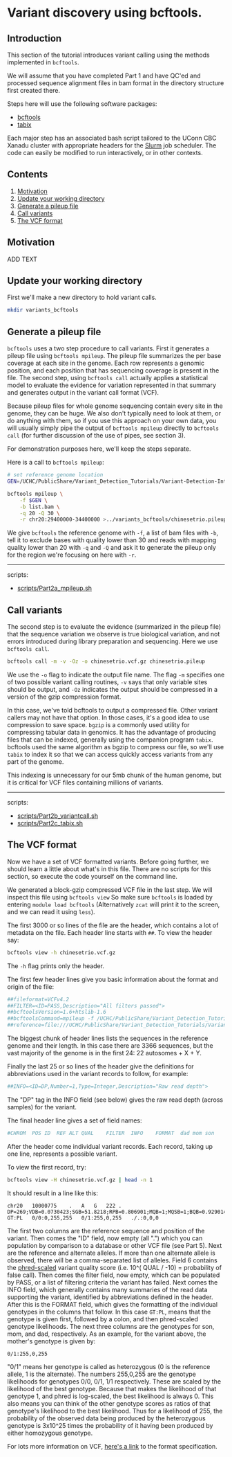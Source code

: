 # Variant discovery using bcftools. 

## Introduction

This section of the tutorial introduces variant calling using the methods implemented in `bcftools`. 

We will assume that you have completed Part 1 and have QC'ed and processed sequence alignment files in bam format in the directory structure first created there. 

Steps here will use the following software packages:

- [ bcftools ](http://www.htslib.org/doc/bcftools.html)
- [ tabix ](http://www.htslib.org/doc/tabix.html)

Each major step has an associated bash script tailored to the UConn CBC Xanadu cluster with appropriate headers for the [Slurm](https://slurm.schedmd.com/documentation.html) job scheduler. The code can easily be modified to run interactively, or in other contexts. 

## Contents
  
1.    [ Motivation ](#Motivation)
1.    [ Update your working directory ](#Update-your-working-directory)  
2.    [ Generate a pileup file ](#Generate-a-pileup-file)  
3.    [ Call variants ](#Call-variants)  
4.    [ The VCF format ](#The-VCF-format)  

## Motivation

ADD TEXT

## Update your working directory

First we'll make a new directory to hold variant calls. 

```bash
mkdir variants_bcftools
```

## Generate a pileup file

`bcftools` uses a two step procedure to call variants. First it generates a pileup file using `bcftools mpileup`. The pileup file summarizes the per base coverage at each site in the genome. Each row represents a genomic position, and each position that has sequencing coverage is present in the file. The second step, using `bcftools call` actually applies a statistical model to evaluate the evidence for variation represented in that summary and generates output in the variant call format (VCF). 

Because pileup files for whole genome sequencing contain every site in the genome, they can be huge. We also don't typically need to look at them, or do anything with them, so if you use this approach on your own data, you will usually simply pipe the output of `bcftools mpileup` directly to `bcftools call` (for further discussion of the use of pipes, see section 3). 

For demonstration purposes here, we'll keep the steps separate. 

Here is a call to `bcftools mpileup`:

```bash
# set reference genome location
GEN=/UCHC/PublicShare/Variant_Detection_Tutorials/Variant-Detection-Introduction-GATK_all/resources_all/Homo_sapiens_assembly38.fasta

bcftools mpileup \
	-f $GEN \
	-b list.bam \
	-q 20 -Q 30 \
	-r chr20:29400000-34400000 >../variants_bcftools/chinesetrio.pileup
```

We give `bcftools` the reference genome with `-f`, a list of bam files with `-b`, tell it to exclude bases with quality lower than 30 and reads with mapping quality lower than 20 with `-q` and `-Q` and ask it to generate the pileup only for the region we're focusing on here with `-r`. 

___
scripts:
- [scripts/Part2a_mpileup.sh](scripts/Part2a_mpileup.sh)

## Call variants

The second step is to evaluate the evidence (summarized in the pileup file) that the sequence variation we observe is true biological variation, and not errors introduced during library preparation and sequencing. Here we use `bcftools call`. 

```bash
bcftools call -m -v -Oz -o chinesetrio.vcf.gz chinesetrio.pileup
```

We use the `-o` flag to indicate the output file name. The flag `-m` specifies one of two possible variant calling routines, `-v` says that only variable sites should be output, and `-Oz` indicates the output should be compressed in a version of the gzip compression format. 

In this case, we've told bcftools to output a compressed file. Other variant callers may not have that option. In those cases, it's a good idea to use compression to save space. `bgzip` is a commonly used utility for compressing tabular data in genomics. It has the advantage of producing files that can be indexed, generally using the companion program `tabix`. bcftools used the same algorithm as bgzip to compress our file, so we'll use `tabix` to index it so that we can access quickly access variants from any part of the genome. 

This indexing is unnecessary for our 5mb chunk of the human genome, but it is critical for VCF files containing millions of variants. 

___
scripts:
- [scripts/Part2b_variantcall.sh](scripts/Part2b_variantcall.sh)
- [scripts/Part2c_tabix.sh](scripts/Part2c_tabix.sh)

## The VCF format

Now we have a set of VCF formatted variants. Before going further, we should learn a little about what's in this file. There are no scripts for this section, so execute the code yourself on the command line. 

We generated a block-gzip compressed VCF file in the last step. We will inspect this file using `bcftools view` So make sure `bcftools` is loaded by entering `module load bcftools` (Alternatively `zcat` will print it to the screen, and we can read it using `less`). 

The first 3000 or so lines of the file are the header, which contains a lot of metadata on the file. Each header line starts with `##`. To view the header say:

```bash
bcftools view -h chinesetrio.vcf.gz
```
The `-h` flag prints only the header. 

The first few header lines give you basic information about the format and origin of the file:

```bash
##fileformat=VCFv4.2
##FILTER=<ID=PASS,Description="All filters passed">
##bcftoolsVersion=1.6+htslib-1.6
##bcftoolsCommand=mpileup -f /UCHC/PublicShare/Variant_Detection_Tutorials/Variant-Detection-Introduction-GATK_all/resources_all/Homo_sapiens_assembly38.fasta -b list.bam -q 20 -Q 30 -r chr20:29400000-34400000
##reference=file:///UCHC/PublicShare/Variant_Detection_Tutorials/Variant-Detection-Introduction-GATK_all/resources_all/Homo_sapiens_assembly38.fasta
```
The biggest chunk of header lines lists the sequences in the reference genome and their length. In this case there are 3366 sequences, but the vast majority of the genome is in the first 24: 22 autosomes + X + Y. 

Finally the last 25 or so lines of the header give the definitions for abbreviations used in the variant records to follow, for example:

```bash
##INFO=<ID=DP,Number=1,Type=Integer,Description="Raw read depth">
```

The "DP" tag in the INFO field (see below) gives the raw read depth (across samples) for the variant. 

The final header line gives a set of field names:

```bash
#CHROM	POS	ID	REF	ALT	QUAL	FILTER	INFO	FORMAT	dad	mom	son
```

After the header come individual variant records. Each record, taking up one line, represents a possible variant.

To view the first record, try:

```bash
bcftools view -H chinesetrio.vcf.gz | head -n 1
```

It should result in a line like this:

```
chr20	10000775	.	A	G	222	.	DP=269;VDB=0.0730423;SGB=51.8218;RPB=0.806901;MQB=1;MQSB=1;BQB=0.929014;MQ0F=0;ICB=0.3;HOB=0.125;AC=1;AN=4;DP4=105,74,27,22;MQ=60	GT:PL	0/0:0,255,255	0/1:255,0,255	./.:0,0,0
```

The first two columns are the reference sequence and position of the variant. Then comes the "ID" field, now empty (all ".") which you can population by comparison to a database or other VCF file (see Part 5). Next are the reference and alternate alleles. If more than one alternate allele is observed, there will be a comma-separated list of alleles. Field 6 contains the [phred-scaled](https://en.wikipedia.org/wiki/Phred_quality_score) variant quality score (i.e. 10^( QUAL / -10) = probability of false call). Then comes the filter field, now empty, which can be populated by PASS, or a list of filtering criteria the variant has failed. Next comes the INFO field, which generally contains many summaries of the read data supporting the variant, identified by abbreviations defined in the header. After this is the FORMAT field, which gives the formatting of the individual genotypes in the columns that follow. In this case `GT:PL`, means that the genotype is given first, followed by a colon, and then phred-scaled genotype likelihoods. The next three columns are the genotypes for son, mom, and dad, respectively. As an example, for the variant above, the mother's genotype is given by:  

`0/1:255,0,255`  

"0/1" means her genotype is called as heterozygous (0 is the reference allele, 1 is the alternate). The numbers 255,0,255 are the genotype likelihoods for genotypes 0/0, 0/1, 1/1 respectively. These are scaled by the likelihood of the best genotype. Because that makes the likelihood of that genotype 1, and phred is log-scaled, the best likelihood is always 0. This also means you can think of the other genotype scores as ratios of that genotype's likelihood to the best likelihood. Thus for a likelihood of 255, the probability of the observed data being produced by the heterozygous genotype is 3x10^25 times the probability of it having been produced by either homozygous genotype. 

For lots more information on VCF, [here's a link](https://samtools.github.io/hts-specs/VCFv4.2.pdf) to the format specification. 



